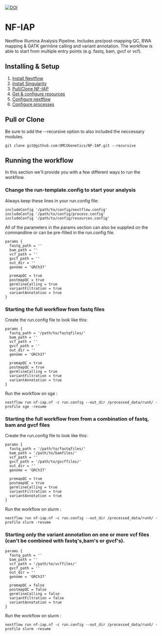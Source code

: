 [![DOI](https://zenodo.org/badge/263894700.svg)](https://doi.org/10.5281/zenodo.13903645)

# NF-IAP

Nextflow Illumina Analysis Pipeline. Includes pre/post-mapping QC, BWA mapping & GATK germline calling and variant annotation. The workflow is able to start from multiple entry points (e.g. fastq, bam, gvcf or vcf).

## Installing & Setup

1. [Install Nextflow](https://www.nextflow.io/docs/latest/getstarted.html#installation)
2. [Install Singularity](https://sylabs.io/guides/3.5/admin-guide/)
3. [Pull/Clone NF-IAP](#pull-or-clone)
4. [Get & configure resources](docs/resources.md)
5. [Configure nextflow](docs/nextflow.md)
6. [Configure processes](docs/processes.md)

## Pull or Clone 
Be sure to add the --recursive option to also included the neccessary modules.

```
git clone git@github.com:UMCUGenetics/NF-IAP.git --recursive
```

## Running the workflow
In this section we'll provide you with a few different ways to run the workflow.

### Change the run-template.config to start your analysis

Always keep these lines in your run.config file:
```
includeConfig '/path/to/config/nextflow.config'
includeConfig '/path/to/config/process.config'
includeConfig '/path/to/config/resources.config'
```
All of the parameters in the params section can also be supplied on the commandline or can be pre-filled in the run.config file.
```
params {
  fastq_path = ''
  bam_path = ''
  vcf_path = ''
  gvcf_path = ''
  out_dir = ''
  genome = 'GRCh37'

  premapQC = true
  postmapQC = true
  germlineCalling = true
  variantFiltration = true
  variantAnnotation = true
}

```
### Starting the full workflow from fastq files
Create the run.config file to look like this:
```
params {
  fastq_path = '/path/to/fastqfiles/'
  bam_path = ''
  vcf_path = ''
  gvcf_path = ''
  out_dir = ''
  genome = 'GRCh37'

  premapQC = true
  postmapQC = true
  germlineCalling = true
  variantFiltration = true
  variantAnnotation = true
}
```

Run the workflow on sge :
```
nextflow run nf-iap.nf -c run.config --out_dir /processed_data/runX/ -profile sge -resume
```

### Starting the full workflow from from a combination of fastq, bam and gvcf files
Create the run.config file to look like this:
```
params {
  fastq_path = '/path/to/fastqfiles/'
  bam_path = '/path/to/bamfiles/'
  vcf_path = ''
  gvcf_path = '/path/to/gvcffiles/'
  out_dir = ''
  genome = 'GRCh37'

  premapQC = true
  postmapQC = true
  germlineCalling = true
  variantFiltration = true
  variantAnnotation = true
}
```
Run the workflow on slurm :
```
nextflow run nf-iap.nf -c run.config --out_dir /processed_data/runX/ -profile slurm -resume
```

### Starting only the variant annotation on one or more vcf files (can't be combined with fastq's,bam's or gvcf's).
```
params {
  fastq_path = ''
  bam_path = ''
  vcf_path = '/path/to/vcffiles/'
  gvcf_path = ''
  out_dir = ''
  genome = 'GRCh37'

  premapQC = false
  postmapQC = false
  germlineCalling = false
  variantFiltration = false
  variantAnnotation = true
}
```
Run the workflow on slurm :
```
nextflow run nf-iap.nf -c run.config --out_dir /processed_data/runX/ -profile slurm -resume
```
